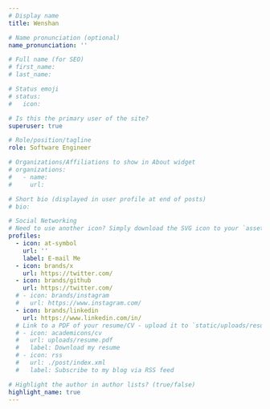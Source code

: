 ```yaml
---
# Display name
title: Wenshan

# Name pronunciation (optional)
name_pronunciation: ''

# Full name (for SEO)
# first_name:
# last_name: 

# Status emoji
# status:
#   icon: 

# Is this the primary user of the site?
superuser: true

# Role/position/tagline
role: Software Engineer

# Organizations/Affiliations to show in About widget
# organizations:
#   - name:
#     url: 

# Short bio (displayed in user profile at end of posts)
# bio: 

# Social Networking
# Need to use another icon? Simply download the SVG icon to your `assets/media/icons/` folder.
profiles:
  - icon: at-symbol
    url: ''
    label: E-mail Me
  - icon: brands/x
    url: https://twitter.com/
  - icon: brands/github
    url: https://twitter.com/
  # - icon: brands/instagram
  #   url: https://www.instagram.com/
  - icon: brands/linkedin
    url: https://www.linkedin.com/in/
  # Link to a PDF of your resume/CV - upload it to `static/uploads/resume.pdf`
  # - icon: academicons/cv
  #   url: uploads/resume.pdf
  #   label: Download my resume
  # - icon: rss
  #   url: ./post/index.xml
  #   label: Subscribe to my blog via RSS feed

# Highlight the author in author lists? (true/false)
highlight_name: true
---
```



